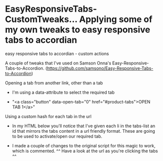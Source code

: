 EasyResponsiveTabs-CustomTweaks...
Applying some of my own tweaks to easy responsive tabs to accordian
=====================================================================

easy responsive tabs to accordian - custom actions

A couple of tweaks that I've used on Samson Onna's Easy-Responsive-Tabs-to-Accordion.
(https://github.com/samsono/Easy-Responsive-Tabs-to-Accordion)

Opening a tab from another link, other than a tab

 - I'm using a data-attribute to select the required tab

 - "&lt;a class="button" data-open-tab="0" href="#product-tabs">OPEN TAB 1&lt;/a>"



Using a custom hash for each tab in the url

 - In my HTML below you'll notice that I've given each li in the tabs-list an id that mirrors the tabs content in a url friendly format. These are going to be used to activate/open our required tab.

 - I made a couple of changes to the original script for this magic to work, which is commented. ^^ Have a look at the url as you're clicking the tabs ^^